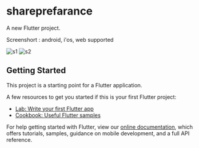 # shareprefarance

A new Flutter project. 

Screenshort : android, i'os, web supported 

![s1](https://user-images.githubusercontent.com/19724239/144736278-d16e78e3-2c6d-428d-bee8-efff32f4f220.PNG)
![s2](https://user-images.githubusercontent.com/19724239/144736280-20217571-7ce8-48a7-b74c-1bdcdbb7537f.PNG)


## Getting Started

This project is a starting point for a Flutter application.

A few resources to get you started if this is your first Flutter project:

- [Lab: Write your first Flutter app](https://flutter.dev/docs/get-started/codelab)
- [Cookbook: Useful Flutter samples](https://flutter.dev/docs/cookbook)

For help getting started with Flutter, view our
[online documentation](https://flutter.dev/docs), which offers tutorials,
samples, guidance on mobile development, and a full API reference.
